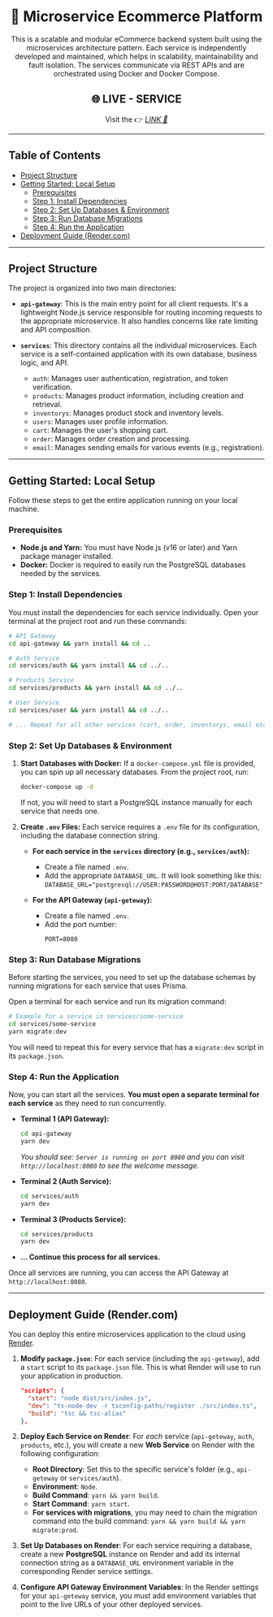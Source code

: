<div align="center">

# 🛒 Microservice Ecommerce Platform 
  
This is a scalable and modular eCommerce backend system built using the microservices architecture pattern. Each service is independently developed and maintained, which helps in scalability, maintainability and fault isolation. The services communicate via REST APIs and are orchestrated using Docker and Docker Compose.

## 🌐 LIVE - SERVICE 
Visit the 👉 [_LINK 🔗_](http://bit.ly/4nZM33p)
</div> 
 <!-- https://e-commerce-microservice-gnvx.onrender.com/ -->

---

## Table of Contents

- [Project Structure](#project-structure)
- [Getting Started: Local Setup](#getting-started-local-setup)
  - [Prerequisites](#prerequisites)
  - [Step 1: Install Dependencies](#step-1-install-dependencies)
  - [Step 2: Set Up Databases & Environment](#step-2-set-up-databases--environment)
  - [Step 3: Run Database Migrations](#step-3-run-database-migrations)
  - [Step 4: Run the Application](#step-4-run-the-application)
- [Deployment Guide (Render.com)](#deployment-guide-rendercom)

---

## Project Structure

The project is organized into two main directories:

-   **`api-gateway`**: This is the main entry point for all client requests. It's a lightweight Node.js service responsible for routing incoming requests to the appropriate microservice. It also handles concerns like rate limiting and API composition.

-   **`services`**: This directory contains all the individual microservices. Each service is a self-contained application with its own database, business logic, and API.
    -   `auth`: Manages user authentication, registration, and token verification.
    -   `products`: Manages product information, including creation and retrieval.
    -   `inventorys`: Manages product stock and inventory levels.
    -   `users`: Manages user profile information.
    -   `cart`: Manages the user's shopping cart.
    -   `order`: Manages order creation and processing.
    -   `email`: Manages sending emails for various events (e.g., registration).

---

## Getting Started: Local Setup

Follow these steps to get the entire application running on your local machine.

### Prerequisites

-   **Node.js and Yarn:** You must have Node.js (v16 or later) and Yarn package manager installed.
-   **Docker:** Docker is required to easily run the PostgreSQL databases needed by the services.

### Step 1: Install Dependencies

You must install the dependencies for each service individually. Open your terminal at the project root and run these commands:

```bash
# API Gateway
cd api-gateway && yarn install && cd ..

# Auth Service
cd services/auth && yarn install && cd ../..

# Products Service
cd services/products && yarn install && cd ../..

# User Service
cd services/user && yarn install && cd ../..

# ... Repeat for all other services (cart, order, inventorys, email etc.)
```

### Step 2: Set Up Databases & Environment

1.  **Start Databases with Docker:** If a `docker-compose.yml` file is provided, you can spin up all necessary databases. From the project root, run:
    ```bash
    docker-compose up -d
    ```
    If not, you will need to start a PostgreSQL instance manually for each service that needs one.

2.  **Create `.env` Files:** Each service requires a `.env` file for its configuration, including the database connection string.

    -   **For each service in the `services` directory (e.g., `services/auth`):**
        -   Create a file named `.env`.
        -   Add the appropriate `DATABASE_URL`. It will look something like this: `DATABASE_URL="postgresql://USER:PASSWORD@HOST:PORT/DATABASE"`

    -   **For the API Gateway (`api-geteway`):**
        -   Create a file named `.env`.
        -   Add the port number:
            ```
            PORT=8080
            ```

### Step 3: Run Database Migrations

Before starting the services, you need to set up the database schemas by running migrations for each service that uses Prisma.

Open a terminal for each service and run its migration command:

```bash
# Example for a service in services/some-service
cd services/some-service
yarn migrate:dev
```
You will need to repeat this for every service that has a `migrate:dev` script in its `package.json`.

### Step 4: Run the Application

Now, you can start all the services. **You must open a separate terminal for each service** as they need to run concurrently.

-   **Terminal 1 (API Gateway):**
    ```bash
    cd api-gateway
    yarn dev
    ```
    *You should see: `Server is running on port 8080` and you can visit `http://localhost:8080` to see the welcome message.*

-   **Terminal 2 (Auth Service):**
    ```bash
    cd services/auth
    yarn dev
    ```

-   **Terminal 3 (Products Service):**
    ```bash
    cd services/products
    yarn dev
    ```

-   **... Continue this process for all services.**

Once all services are running, you can access the API Gateway at `http://localhost:8080`.

---

## Deployment Guide (Render.com)

You can deploy this entire microservices application to the cloud using [Render](https://render.com/).

1.  **Modify `package.json`**: For each service (including the `api-geteway`), add a `start` script to its `package.json` file. This is what Render will use to run your application in production.

    ```json
    "scripts": {
      "start": "node dist/src/index.js",
      "dev": "ts-node-dev -r tsconfig-paths/register ./src/index.ts",
      "build": "tsc && tsc-alias"
    },
    ```

2.  **Deploy Each Service on Render**: For *each* service (`api-geteway`, `auth`, `products`, etc.), you will create a new **Web Service** on Render with the following configuration:
    -   **Root Directory**: Set this to the specific service's folder (e.g., `api-geteway` or `services/auth`).
    -   **Environment**: `Node`.
    -   **Build Command**: `yarn && yarn build`.
    -   **Start Command**: `yarn start`.
    -   **For services with migrations**, you may need to chain the migration command into the build command: `yarn && yarn build && yarn migrate:prod`.

3.  **Set Up Databases on Render**: For each service requiring a database, create a new **PostgreSQL** instance on Render and add its internal connection string as a `DATABASE_URL` environment variable in the corresponding Render service settings.

4.  **Configure API Gateway Environment Variables**: In the Render settings for your `api-geteway` service, you must add environment variables that point to the live URLs of your other deployed services.
